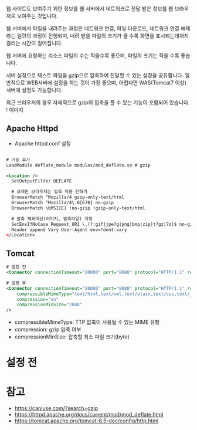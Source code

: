 

웹 사이트도 보여주기 위한 정보를 웹 서버에서 네트워크로 전달 받은 정보를 웹 브라우저로 보여주는 것입니다. 

웹 서버에서 파일을 내려주는 과정은 네트워크 연결, 파일 다운로드, 네트워크 연결 해제라는 일련의 과정이 진행되며, 내려 받을 파일의 크기가 클 수록 화면을 표시되는데까지 걸리는 시간이 길어집니다. 

웹 서버에 요청하는 리소스 파일의 수는 적을수록 좋으며, 파일의 크기는 작을 수록 좋습니다. 


서버 설정으로 텍스트 파일을 gzip으로 압축하여 전달할 수 있는 설정을 공유합니다. 
일반적으로 WEB서버에 설정을 하는 것이 가장 좋으며, 어렵다면 WAS(Tomcat7 이상) 서버에 설정도 가능합니다.


최근 브라우저의 경우 자체적으로 gzip의 압축을 풀 수 있는 기능이 포함되어 있습니다. 
! 이미지



## Apache Httpd 

* Apache httpd.conf 설정


```xml

# 기능 추가
LoadModule deflate_module modules/mod_deflate.so # gzip

<Location />
  SetOutputFilter DEFLATE

  # 오래된 브라우저는 압축 적용 안하기
  BrowserMatch ^Mozilla/4 gzip-only-text/html
  BrowserMatch ^Mozilla/4\.0[678] no-gzip
  BrowserMatch \bMSI[E] !no-gzip !gzip-only-text/html

  # 압축 제외대상(이미지, 압축파일) 지정
  SetEnvIfNoCase Request_URI \.(?:gif|jpe?g|png|bmp|zip|t?gz|7z)$ no-gzip dont-vary
  Header append Vary User-Agent env=!dont-vary
</Location>

```

## Tomcat 

```xml
# 설정 전
<Connector connectionTimeout="20000" port="8080" protocol="HTTP/1.1" redirectPort="8443"/>

# 설정 후
<Connector connectionTimeout="20000" port="8080" protocol="HTTP/1.1" redirectPort="8443"
    compressibleMimeType="text/html,text/xml,text/plain,text/css,text/javascript,application/javascript,application/json,application/xm" 
    compression="on" 
    compressionMinSize="2048" 
/>
```

  - compressibleMimeType: TTP 압축이 사용될 수 있는 MIME 유형
  - compression: gzip 압축 여부
  - compressionMinSize: 압축할 최소 파일 크기(byte)



# 설정 전



# 참고
- https://caniuse.com/?search=gzip
- https://httpd.apache.org/docs/current/mod/mod_deflate.html
- https://tomcat.apache.org/tomcat-8.5-doc/config/http.html